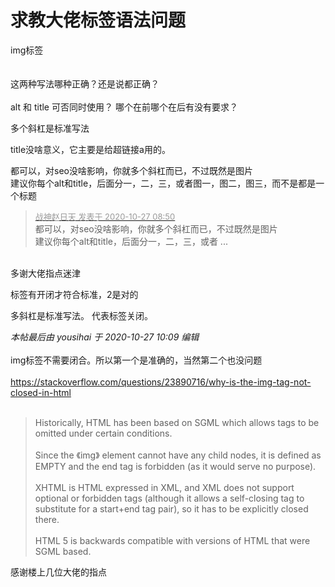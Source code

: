 # 求教大佬标签语法问题


img标签<br />
<br />
<img id="aimg_Qqfn6" onclick="zoom(this, this.src, 0, 0, 0)" class="zoom" src="https://s1.ax1x.com/2020/10/27/BMANLV.png" onmouseover="img_onmouseoverfunc(this)" onload="thumbImg(this)" border="0" alt="" /><br />
<br />
这两种写法哪种正确？还是说都正确？<br />
<br />
alt 和 title 可否同时使用？ 哪个在前哪个在后有没有要求？

多个斜杠是标准写法

title没啥意义，它主要是给超链接a用的。

都可以，对seo没啥影响，你就多个斜杠而已，不过既然是图片<br />
建议你每个alt和title，后面分一，二，三，或者图一，图二，图三，而不是都是一个标题

<div class="quote"><blockquote><font size="2"><a href="https://www.hostloc.com/forum.php?mod=redirect&amp;goto=findpost&amp;pid=9357301&amp;ptid=758827" target="_blank"><font color="#999999">战神赵日天 发表于 2020-10-27 08:50</font></a></font><br />
都可以，对seo没啥影响，你就多个斜杠而已，不过既然是图片<br />
建议你每个alt和title，后面分一，二，三，或者 ...</blockquote></div><br />
多谢大佬指点迷津

标签有开闭才符合标准，2是对的

多斜杠是标准写法。 代表标签关闭。

<i class="pstatus"> 本帖最后由 yousihai 于 2020-10-27 10:09 编辑 </i><br />
<br />
img标签不需要闭合。所以第一个是准确的，当然第二个也没问题<br />
<br />
https://stackoverflow.com/questions/23890716/why-is-the-img-tag-not-closed-in-html<br />
<br /><div class="quote"><blockquote>Historically, HTML has been based on SGML which allows tags to be omitted under certain conditions.<br />
<br />
Since the 《img》 element cannot have any child nodes, it is defined as EMPTY and the end tag is forbidden (as it would serve no purpose).<br />
<br />
XHTML is HTML expressed in XML, and XML does not support optional or forbidden tags (although it allows a self-closing tag to substitute for a start+end tag pair), so it has to be explicitly closed there.<br />
<br />
HTML 5 is backwards compatible with versions of HTML that were SGML based.</blockquote></div>

感谢楼上几位大佬的指点

